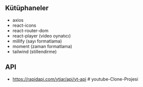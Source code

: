 ## Kütüphaneler

- axios
- react-icons
- react-router-dom
- react-player (video oynatıcı)
- millify (sayı formatlama)
- moment (zaman formatlama)
- tailwind (stillendirme)

## API

- https://rapidapi.com/ytjar/api/yt-api
#   y o u t u b e - C l o n e - P r o j e s i  
 